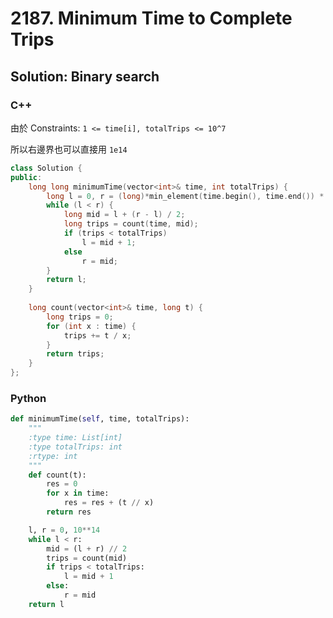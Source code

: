 # 2187. Minimum Time to Complete Trips

## Solution: Binary search

### C++

由於 Constraints: ```1 <= time[i], totalTrips <= 10^7```

所以右邊界也可以直接用 ```1e14```

```cpp
class Solution {
public:
    long long minimumTime(vector<int>& time, int totalTrips) {
        long l = 0, r = (long)*min_element(time.begin(), time.end()) * totalTrips; // 也可以用 r = 1e14
        while (l < r) {
            long mid = l + (r - l) / 2;
            long trips = count(time, mid);
            if (trips < totalTrips)
                l = mid + 1;
            else
                r = mid;
        }
        return l;
    }
    
    long count(vector<int>& time, long t) {
        long trips = 0;
        for (int x : time) {
            trips += t / x;
        }
        return trips;
    }
};
```

### Python

```py
def minimumTime(self, time, totalTrips):
    """
    :type time: List[int]
    :type totalTrips: int
    :rtype: int
    """
    def count(t):
        res = 0
        for x in time:
            res = res + (t // x)
        return res

    l, r = 0, 10**14
    while l < r:
        mid = (l + r) // 2
        trips = count(mid)
        if trips < totalTrips:
            l = mid + 1
        else:
            r = mid
    return l
```
